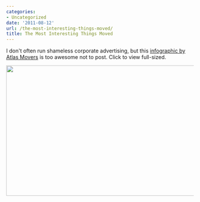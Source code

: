```yaml
---
categories:
- Uncategorized
date: '2011-08-12'
url: /the-most-interesting-things-moved/
title: The Most Interesting Things Moved
---
```


I don't often run shameless corporate advertising, but this <a href="http://www.atlasvanlines.com/infographics/most-interesting-things-moved-by-atlas-movers/">infographic by Atlas Movers</a> is too awesome not to post. Click to view full-sized.

<a href="https://gomakethings.com/wp-content/uploads/2011/08/most-interesting-things-moved.jpg"><img src="https://gomakethings.com/wp-content/uploads/2011/08/most-interesting-things-moved.jpg" alt="" title="The Most Interesting Things Moved" width="557" height="350" class="aligncenter size-medium wp-image-1067" /></a>